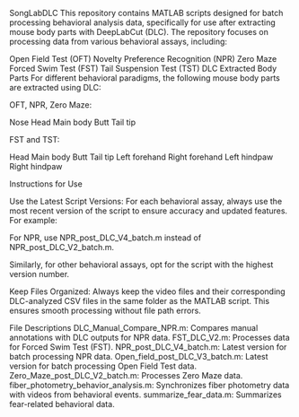 SongLabDLC
This repository contains MATLAB scripts designed for batch processing behavioral analysis data, specifically for use after extracting mouse body parts with DeepLabCut (DLC). The repository focuses on processing data from various behavioral assays, including:

Open Field Test (OFT)
Novelty Preference Recognition (NPR)
Zero Maze
Forced Swim Test (FST)
Tail Suspension Test (TST)
DLC Extracted Body Parts
For different behavioral paradigms, the following mouse body parts are extracted using DLC:

OFT, NPR, Zero Maze:

Nose
Head
Main body
Butt
Tail tip

FST and TST:

Head
Main body
Butt
Tail tip
Left forehand
Right forehand
Left hindpaw
Right hindpaw

Instructions for Use

Use the Latest Script Versions:
For each behavioral assay, always use the most recent version of the script to ensure accuracy and updated features. For example:

For NPR, use NPR_post_DLC_V4_batch.m instead of NPR_post_DLC_V2_batch.m.

Similarly, for other behavioral assays, opt for the script with the highest version number.

Keep Files Organized:
Always keep the video files and their corresponding DLC-analyzed CSV files in the same folder as the MATLAB script. This ensures smooth processing without file path errors.

File Descriptions
DLC_Manual_Compare_NPR.m: Compares manual annotations with DLC outputs for NPR data.
FST_DLC_V2.m: Processes data for Forced Swim Test (FST).
NPR_post_DLC_V4_batch.m: Latest version for batch processing NPR data.
Open_field_post_DLC_V3_batch.m: Latest version for batch processing Open Field Test data.
Zero_Maze_post_DLC_V2_batch.m: Processes Zero Maze data.
fiber_photometry_behavior_analysis.m: Synchronizes fiber photometry data with videos from behavioral events.
summarize_fear_data.m: Summarizes fear-related behavioral data.
